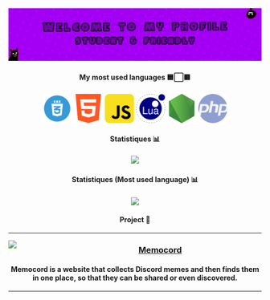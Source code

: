 
<img src="https://raw.githubusercontent.com/Anatik572/Anatik572/main/banner_top.png">

<div align="center">

#### My most used languages 🟦⬜️🟥

<img src="https://raw.githubusercontent.com/Anatik572/Anatik572/main/icon/css.png" width="58"/>
<img src="https://raw.githubusercontent.com/Anatik572/Anatik572/main/icon/html.png" width="58"/>
<img src="https://raw.githubusercontent.com/Anatik572/Anatik572/main/icon/javascript.png" width="58"/>
<img src="https://raw.githubusercontent.com/Anatik572/Anatik572/main/icon/lua.png" width="58"/>
<img src="https://raw.githubusercontent.com/Anatik572/Anatik572/main/icon/nodejs.png" width="58"/>
<img src="https://raw.githubusercontent.com/Anatik572/Anatik572/main/icon/php.png" width="58"/>

#### Statistiques 📊
<p align="center">
<img src="https://github-readme-stats.vercel.app/api?username=Anatik572&amp;theme=dracula&amp;show_icons=true&hide_border=true">
</p>

#### Statistiques (Most used language) 📊
<p align="center">
 <img align="center" src="https://github-readme-stats.vercel.app/api/top-langs/?username=Anatik572&layout=compact&theme=dracula&hide_border=true" />
</p>


#### Project 🥸

<div>
 <hr>
  <img width="100" align="left" src="https://memocord.me/cdn/img/favicon.jpg">
                                                                            
  <a href="https://memocord.me"><h3>Memocord</h3></a>
  <h4>Memocord is a website that collects Discord memes and then finds them in one place, so that they can be shared or even discovered.</h4>                            <hr>                      
</p>

<br>
</div>


